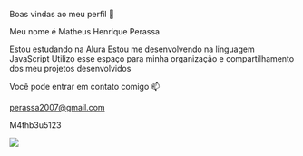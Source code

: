 Boas vindas ao meu perfil 💙

Meu nome é Matheus Henrique Perassa

Estou estudando na Alura
Estou me desenvolvendo na linguagem JavaScript
Utilizo esse espaço para minha organização e compartilhamento dos meu projetos desenvolvidos

Você pode entrar em contato comigo 📫

perassa2007@gmail.com

M4thb3u5123

![](https://media1.tenor.com/m/opEBWw0uddoAAAAC/umm.gif)

